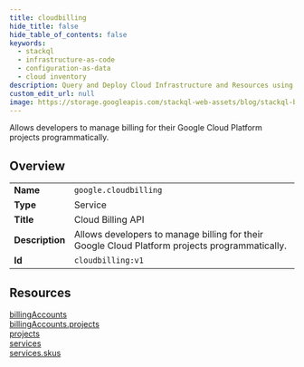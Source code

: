 ```yaml
---
title: cloudbilling
hide_title: false
hide_table_of_contents: false
keywords:
  - stackql
  - infrastructure-as-code
  - configuration-as-data
  - cloud inventory
description: Query and Deploy Cloud Infrastructure and Resources using SQL
custom_edit_url: null
image: https://storage.googleapis.com/stackql-web-assets/blog/stackql-blog-post-featured-image.png
---
```

Allows developers to manage billing for their Google Cloud Platform projects programmatically.  
    

## Overview
<table><tbody>
<tr><td><b>Name</b></td><td><code>google.cloudbilling</code></td></tr>
<tr><td><b>Type</b></td><td>Service</td></tr>
<tr><td><b>Title</b></td><td>Cloud Billing API</td></tr>
<tr><td><b>Description</b></td><td>Allows developers to manage billing for their Google Cloud Platform projects programmatically.</td></tr>
<tr><td><b>Id</b></td><td><code>cloudbilling:v1</code></td></tr>
</tbody></table>

## Resources
<div class="row">
<div class="providerDocColumn">
<a href="/providers/google/cloudbilling/billingAccounts/">billingAccounts</a><br />
<a href="/providers/google/cloudbilling/billingAccounts.projects/">billingAccounts.projects</a><br />
<a href="/providers/google/cloudbilling/projects/">projects</a><br />
</div>
<div class="providerDocColumn">
<a href="/providers/google/cloudbilling/services/">services</a><br />
<a href="/providers/google/cloudbilling/services.skus/">services.skus</a><br />
</div>
</div>
